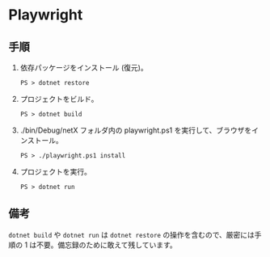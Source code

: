 # Playwright

## 手順

1. 依存パッケージをインストール (復元)。

    ```PS
    PS > dotnet restore
    ```

2. プロジェクトをビルド。

    ```PS
    PS > dotnet build
    ```

3. ./bin/Debug/netX フォルダ内の playwright.ps1 を実行して、ブラウザをインストール。

    ```PS
    PS > ./playwright.ps1 install
    ```

4. プロジェクトを実行。

    ```PS
    PS > dotnet run
    ```

## 備考

`dotnet build` や `dotnet run` は `dotnet restore` の操作を含むので、厳密には手順の 1 は不要。備忘録のために敢えて残しています。